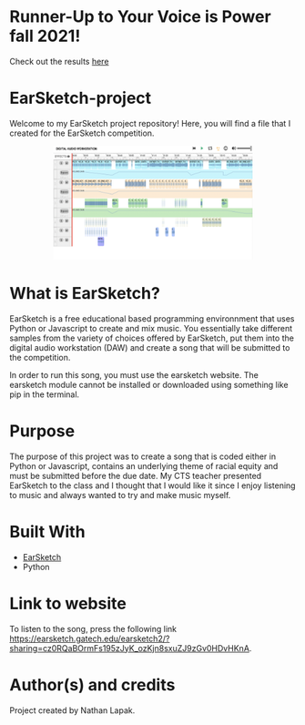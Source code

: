 # Runner-Up to Your Voice is Power fall 2021!
Check out the results [here](https://amazonfutureengineer.ca/your-voice-is-power-fall-2021-winners-announced/)

# EarSketch-project
Welcome to my EarSketch project repository!
Here, you will find a file that I created for the EarSketch competition.

<div align="center">
  <img src="Earsketch.png" alt="" width="350px" height="200px" />
</div>

# What is EarSketch?
EarSketch is a free educational based programming environnment that uses Python or Javascript to create and mix music. You essentially take different samples from the variety of choices offered by EarSketch, put them into the digital audio workstation (DAW) and create a song that will be submitted to the competition. 

In order to run this song, you must use the earsketch website. The earsketch module cannot be installed or downloaded using something like pip in the terminal.

# Purpose
The purpose of this project was to create a song that is coded either in Python or Javascript, contains an underlying theme of racial equity and must be submitted before the due date. My CTS teacher presented EarSketch to the class and I thought that I would like it since I enjoy listening to music and always wanted to try and make music myself. 

# Built With
* [EarSketch](https://earsketch.gatech.edu/landing/#/)
* Python

# Link to website
To listen to the song, press the following link
https://earsketch.gatech.edu/earsketch2/?sharing=cz0RQaBOrmFs195zJyK_ozKjn8sxuZJ9zGv0HDvHKnA.

# Author(s) and credits
Project created by Nathan Lapak.
